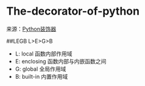 # The-decorator-of-python

来源：[Python装饰器](https://www.imooc.com/learn/581)

##LEGB
L>E>G>B

- L: local 函数内部作用域
- E: enclosing 函数内部与内嵌函数之间
- G: global 全局作用域
- B: built-in 内置作用域
